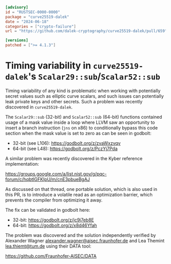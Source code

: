 ```toml
[advisory]
id = "RUSTSEC-0000-0000"
package = "curve25519-dalek"
date = "2024-06-18"
categories = ["crypto-failure"]
url = "https://github.com/dalek-cryptography/curve25519-dalek/pull/659"

[versions]
patched = [">= 4.1.3"]
```

# Timing variability in `curve25519-dalek`'s `Scalar29::sub`/`Scalar52::sub`

Timing variability of any kind is problematic when working with  potentially secret values such as
elliptic curve scalars, and such issues can potentially leak private keys and other secrets. Such a
problem was recently discovered in `curve25519-dalek`.

The `Scalar29::sub` (32-bit) and `Scalar52::sub` (64-bit) functions contained usage of a mask value
inside a loop where LLVM saw an opportunity to insert a branch instruction (`jns` on x86) to
conditionally bypass this code section when the mask value is set to zero as can be seen in godbolt:

- 32-bit (see L106): https://godbolt.org/z/zvaWxzvqv
- 64-bit (see L48): https://godbolt.org/z/PczYj7Pda

A similar problem was recently discovered in the Kyber reference implementation:

https://groups.google.com/a/list.nist.gov/g/pqc-forum/c/hqbtIGFKIpU/m/cnE3pbueBgAJ

As discussed on that thread, one portable solution, which is also used in this PR, is to introduce a
volatile read as an optimization barrier, which prevents the compiler from optimizing it away.

The fix can be validated in godbolt here:

- 32-bit: https://godbolt.org/z/jc9j7eb8E
- 64-bit: https://godbolt.org/z/x8d46Yfah

The problem was discovered and the solution independently verified by 
Alexander Wagner <alexander.wagner@aisec.fraunhofer.de> and Lea Themint <lea.thiemt@tum.de> using
their DATA tool:

https://github.com/Fraunhofer-AISEC/DATA

